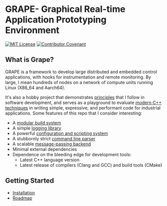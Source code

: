 # GRAPE- Graphical Real-time Application Prototyping Environment

[![MIT License](https://img.shields.io/badge/License-MIT-yellow.svg)](LICENSE)
[![Contributor Covenant](https://img.shields.io/badge/Contributor%20Covenant-2.1-4baaaa.svg)](CODE_OF_CONDUCT.md)

## What is Grape?

GRAPE is a framework to develop large distributed and embedded control applications, with hooks for instrumentation and remote monitoring. By large, I mean hundreds of nodes on a network of compute units running Linux (X86_64 and Aarch64).

It's also a hobby project that demonstrates [principles](https://github.com/cvilas/guidance) that I follow in software development, and serves as a playground to evaluate [modern C++ techniques](./docs/03_modern_cpp.md) in writing simple, expressive, and performant code for industrial applications. Some features of this repo that I consider interesting:

- A [modular build system](./gbs/README.md)
- A simple [logging library](./modules/common/log/README.md)
- A powerful [configuration and scripting system](./modules/common/script/README.md)
- A stubbornly strict [command line parser](./modules/common/conio/include/grape/conio/program_options.h)
- A scalable [message-passing backend](./modules/common/ipc/README.md)
- Minimal external dependencies
- Dependence on the bleeding edge for development tools:
  - Latest C++ language version
  - Latest release of compilers (Clang and GCC) and build tools (CMake)

## Getting Started

- [Installation](docs/01_install.md)
- [Roadmap](docs/02_roadmap.md)
